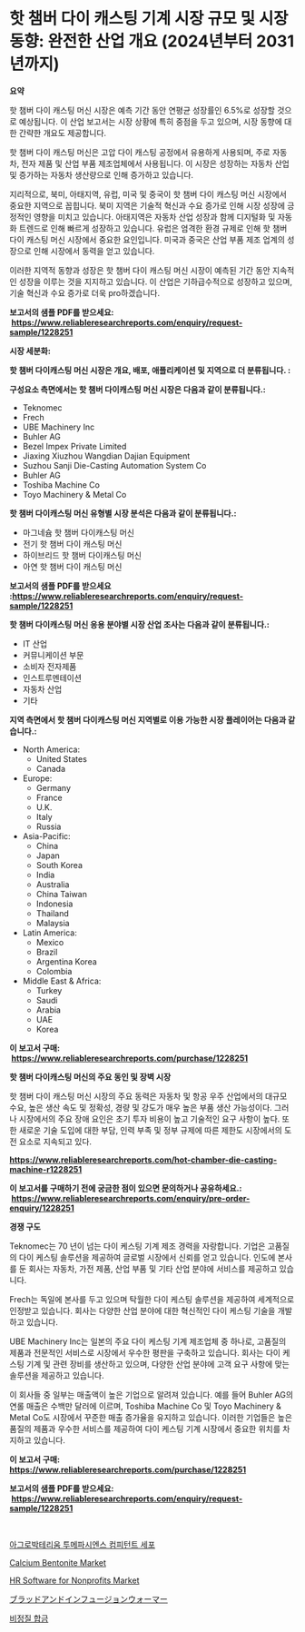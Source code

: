 <p><h1>핫 챔버 다이 캐스팅 기계 시장 규모 및 시장 동향: 완전한 산업 개요 (2024년부터 2031년까지)</h1></p><p><strong>요약</strong></p>
<p><p>핫 챔버 다이 캐스팅 머신 시장은 예측 기간 동안 연평균 성장률인 6.5%로 성장할 것으로 예상됩니다. 이 산업 보고서는 시장 상황에 특히 중점을 두고 있으며, 시장 동향에 대한 간략한 개요도 제공합니다. </p><p>핫 챔버 다이 캐스팅 머신은 고압 다이 캐스팅 공정에서 유용하게 사용되며, 주로 자동차, 전자 제품 및 산업 부품 제조업체에서 사용됩니다. 이 시장은 성장하는 자동차 산업 및 증가하는 자동차 생산량으로 인해 증가하고 있습니다. </p><p>지리적으로, 북미, 아태지역, 유럽, 미국 및 중국이 핫 챔버 다이 캐스팅 머신 시장에서 중요한 지역으로 꼽힙니다. 북미 지역은 기술적 혁신과 수요 증가로 인해 시장 성장에 긍정적인 영향을 미치고 있습니다. 아태지역은 자동차 산업 성장과 함께 디지털화 및 자동화 트렌드로 인해 빠르게 성장하고 있습니다. 유럽은 엄격한 환경 규제로 인해 핫 챔버 다이 캐스팅 머신 시장에서 중요한 요인입니다. 미국과 중국은 산업 부품 제조 업계의 성장으로 인해 시장에서 동력을 얻고 있습니다.</p><p>이러한 지역적 동향과 성장은 핫 챔버 다이 캐스팅 머신 시장이 예측된 기간 동안 지속적인 성장을 이루는 것을 지지하고 있습니다. 이 산업은 기하급수적으로 성장하고 있으며, 기술 혁신과 수요 증가로 더욱 pro하겠습니다.</p></p>
<p><strong>보고서의 샘플 PDF를 받으세요: &nbsp;<a href="https://www.reliableresearchreports.com/enquiry/request-sample/1228251">https://www.reliableresearchreports.com/enquiry/request-sample/1228251</a></strong></p>
<p><strong>시장 세분화:</strong></p>
<p><strong> 핫 챔버 다이캐스팅 머신 시장은 개요, 배포, 애플리케이션 및 지역으로 더 분류됩니다. :</strong></p>
<p><strong>구성요소 측면에서는 핫 챔버 다이캐스팅 머신 시장은 다음과 같이 분류됩니다.:</strong></p>
<p><ul><li>Teknomec</li><li>Frech</li><li>UBE Machinery Inc</li><li>Buhler AG</li><li>Bezel Impex Private Limited</li><li>Jiaxing Xiuzhou Wangdian Dajian Equipment</li><li>Suzhou Sanji Die-Casting Automation System Co</li><li>Buhler AG</li><li>Toshiba Machine Co</li><li>Toyo Machinery & Metal Co</li></ul></p>
<p><strong> 핫 챔버 다이캐스팅 머신 유형별 시장 분석은 다음과 같이 분류됩니다.:</strong></p>
<p><ul><li>마그네슘 핫 챔버 다이캐스팅 머신</li><li>전기 핫 챔버 다이 캐스팅 머신</li><li>하이브리드 핫 챔버 다이캐스팅 머신</li><li>아연 핫 챔버 다이 캐스팅 머신</li></ul></p>
<p><strong>보고서의 샘플 PDF를 받으세요 :<a href="https://www.reliableresearchreports.com/enquiry/request-sample/1228251">https://www.reliableresearchreports.com/enquiry/request-sample/1228251</a></strong></p>
<p><strong> 핫 챔버 다이캐스팅 머신 응용 분야별 시장 산업 조사는 다음과 같이 분류됩니다.:</strong></p>
<p><ul><li>IT 산업</li><li>커뮤니케이션 부문</li><li>소비자 전자제품</li><li>인스트루멘테이션</li><li>자동차 산업</li><li>기타</li></ul></p>
<p><strong>지역 측면에서 핫 챔버 다이캐스팅 머신 지역별로 이용 가능한 시장 플레이어는 다음과 같습니다.:</strong></p>
<p><ul>
    <li>
        North America:
        <ul>
            <li>United States</li>
            <li>Canada</li>
        </ul>
    </li>
    <li>
        Europe:
        <ul>
            <li>Germany</li>
            <li>France</li>
            <li>U.K.</li>
            <li>Italy</li>
            <li>Russia</li>
        </ul>
    </li>
    <li>
        Asia-Pacific:
        <ul>
            <li>China</li>
            <li>Japan</li>
            <li>South Korea</li>
            <li>India</li>
            <li>Australia</li>
            <li>China Taiwan</li>
            <li>Indonesia</li>
            <li>Thailand</li>
            <li>Malaysia</li>
        </ul>
    </li>
    <li>
        Latin America:
        <ul>
            <li>Mexico</li>
            <li>Brazil</li>
            <li>Argentina Korea</li>
            <li>Colombia</li>
        </ul>
    </li>
    <li>
        Middle East & Africa:
        <ul>
            <li>Turkey</li>
            <li>Saudi</li>
            <li>Arabia</li>
            <li>UAE</li>
            <li>Korea</li>
        </ul>
    </li>
    </ul></p>
<p><strong>이 보고서 구매: &nbsp;<a href="https://www.reliableresearchreports.com/purchase/1228251">https://www.reliableresearchreports.com/purchase/1228251</a></strong></p>
<p><strong>핫 챔버 다이캐스팅 머신의 주요 동인 및 장벽 시장</strong></p>
<p><p>핫 챔버 다이 캐스팅 머신 시장의 주요 동력은 자동차 및 항공 우주 산업에서의 대규모 수요, 높은 생산 속도 및 정확성, 경량 및 강도가 매우 높은 부품 생산 가능성이다. 그러나 시장에서의 주요 장애 요인은 초기 투자 비용이 높고 기술적인 요구 사항이 높다. 또한 새로운 기술 도입에 대한 부담, 인력 부족 및 정부 규제에 따른 제한도 시장에서의 도전 요소로 지속되고 있다.</p></p>
<p><strong><a href="https://www.reliableresearchreports.com/hot-chamber-die-casting-machine-r1228251">https://www.reliableresearchreports.com/hot-chamber-die-casting-machine-r1228251</a></strong></p>
<p><strong>이 보고서를 구매하기 전에 궁금한 점이 있으면 문의하거나 공유하세요.: &nbsp;<a href="https://www.reliableresearchreports.com/enquiry/pre-order-enquiry/1228251">https://www.reliableresearchreports.com/enquiry/pre-order-enquiry/1228251</a></strong></p>
<p><strong>경쟁 구도</strong></p>
<p><p>Teknomec는 70 년이 넘는 다이 케스팅 기계 제조 경력을 자랑합니다. 기업은 고품질의 다이 케스팅 솔루션을 제공하여 글로벌 시장에서 신뢰를 얻고 있습니다. 인도에 본사를 둔 회사는 자동차, 가전 제품, 산업 부품 및 기타 산업 분야에 서비스를 제공하고 있습니다.</p><p>Frech는 독일에 본사를 두고 있으며 탁월한 다이 케스팅 솔루션을 제공하여 세계적으로 인정받고 있습니다. 회사는 다양한 산업 분야에 대한 혁신적인 다이 케스팅 기술을 개발하고 있습니다.</p><p>UBE Machinery Inc는 일본의 주요 다이 케스팅 기계 제조업체 중 하나로, 고품질의 제품과 전문적인 서비스로 시장에서 우수한 평판을 구축하고 있습니다. 회사는 다이 케스팅 기계 및 관련 장비를 생산하고 있으며, 다양한 산업 분야에 고객 요구 사항에 맞는 솔루션을 제공하고 있습니다.</p><p>이 회사들 중 일부는 매출액이 높은 기업으로 알려져 있습니다. 예를 들어 Buhler AG의 연롤 매출은 수백만 달러에 이르며, Toshiba Machine Co 및 Toyo Machinery & Metal Co도 시장에서 꾸준한 매출 증가율을 유지하고 있습니다. 이러한 기업들은 높은 품질의 제품과 우수한 서비스를 제공하여 다이 케스팅 기계 시장에서 중요한 위치를 차지하고 있습니다.</p></p>
<p><strong>이 보고서 구매: &nbsp; <a href="https://www.reliableresearchreports.com/purchase/1228251">https://www.reliableresearchreports.com/purchase/1228251</a></strong></p>
<p><strong>보고서의 샘플 PDF를 받으세요: &nbsp;<a href="https://www.reliableresearchreports.com/enquiry/request-sample/1228251">https://www.reliableresearchreports.com/enquiry/request-sample/1228251</a></strong><strong></strong></p>
<p>&nbsp;</p>
<p><p><a href="https://github.com/WilburKihn5676/Market-Research-Report-List-1/blob/main/899350724480.md">아그로박테리움 투메파시엔스 컴피턴트 세포</a></p><p><a href="https://issuu.com/reportprime-2/docs/calcium-bentonite-market-size-2030.pptx">Calcium Bentonite Market</a></p><p><a href="https://github.com/jj19131/Market-Research-Report-List-2/blob/main/hr-software-for-nonprofits-market.md">HR Software for Nonprofits Market</a></p><p><a href="https://github.com/zekaoe592392/Market-Research-Report-List-1/blob/main/844130526385.md">ブラッドアンドインフュージョンウォーマー</a></p><p><a href="https://github.com/vseigx30c9a1j/Market-Research-Report-List-1/blob/main/982829824479.md">비정질 합금</a></p></p>